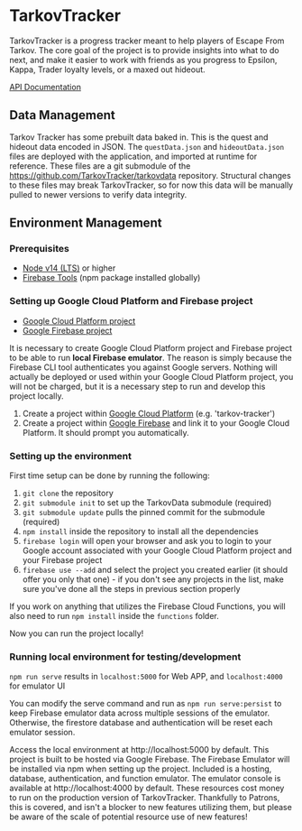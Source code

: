 # TarkovTracker
TarkovTracker is a progress tracker meant to help players of Escape From Tarkov. The core goal of the project is to provide insights into what to do next, and make it easier to work with friends as you progress to Epsilon, Kappa, Trader loyalty levels, or a maxed out hideout.

[API Documentation](https://tarkovtracker.github.io/TarkovTracker/)

## Data Management
Tarkov Tracker has some prebuilt data baked in. This is the quest and hideout data encoded in JSON. The `questData.json` and `hideoutData.json` files are deployed with the application, and imported at runtime for reference. These files are a git submodule of the https://github.com/TarkovTracker/tarkovdata repository. Structural changes to these files may break TarkovTracker, so for now this data will be manually pulled to newer versions to verify data integrity.

## Environment Management
### Prerequisites
- [Node v14 (LTS)](https://nodejs.org/en/download/) or higher
- [Firebase Tools](https://www.npmjs.com/package/firebase-tools) (npm package installed globally)

### Setting up Google Cloud Platform and Firebase project
- [Google Cloud Platform project](https://console.cloud.google.com/)
- [Google Firebase project](https://https://firebase.google.com/)

It is necessary to create Google Cloud Platform project and Firebase project to be able to run **local Firebase emulator**. The reason is
simply because the Firebase CLI tool authenticates you against Google servers. Nothing will actually be deployed or used within your 
Google Cloud Platform project, you will not be charged, but it is a necessary step to run and develop this project locally.

1) Create a project within [Google Cloud Platform](https://console.cloud.google.com/) (e.g. 'tarkov-tracker')
2) Create a project within [Google Firebase](https://https://firebase.google.com/) and link it to your Google Cloud Platform. It should prompt you automatically. 

### Setting up the environment
First time setup can be done by running the following:
1) `git clone` the repository
2) `git submodule init` to set up the TarkovData submodule (required)
3) `git submodule update` pulls the pinned commit for the submodule (required)
4) `npm install` inside the repository to install all the dependencies
5) `firebase login` will open your browser and ask you to login to your Google account associated with your Google Cloud Platform project and your Firebase project
6) `firebase use --add` and select the project you created earlier (it should offer you only that one) - if you don't see any projects in the list, make sure you've 
   done all the steps in previous section properly

If you work on anything that utilizes the Firebase Cloud Functions, you will also need to run `npm install` inside the `functions` folder.

Now you can run the project locally!

### Running local environment for testing/development
`npm run serve` results in `localhost:5000` for Web APP, and `localhost:4000` for emulator UI

You can modify the serve command and run as `npm run serve:persist` to keep Firebase emulator data across multiple sessions of the emulator. Otherwise, the firestore database and authentication will be reset each emulator session.

Access the local environment at http://localhost:5000 by default. This project is built to be hosted via Google Firebase. The Firebase Emulator will be installed via npm when setting up the project. Included is a hosting, database, authentication, and function emulator. The emulator console is available at http://localhost:4000 by default. These resources cost money to run on the production version of TarkovTracker. Thankfully to Patrons, this is covered, and isn't a blocker to new features utilizing them, but please be aware of the scale of potential resource use of new features!
